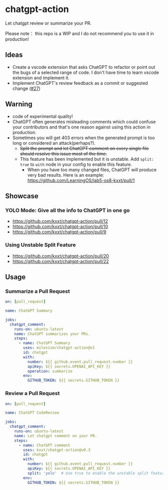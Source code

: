 # chatgpt-action

Let chatgpt review or summarize your PR.

Please note： this repo is a WIP and I do not recommend you to use it in production!

## Ideas

- Create a vscode extension that asks ChatGPT to refactor or point out the bugs of a selected range of code. I don't have time to learn vscode extension and implement it.
- Implement ChatGPT's review feedback as a commit or suggested change ([#27](https://github.com/kxxt/chatgpt-action/issues/27))

## Warning

- code of experimental quality!
- ChatGPT often generates misleading comments which could confuse your contributors and that's
one reason against using this action in production.
- Sometimes you will get 403 errors when the generated prompt is too long or considered an attack(perhaps?).
  - ~~Split the prompt and let ChatGPT comment on every single file should resolve this issue most of the time.~~
  - This feature has been implemented but it is unstable. Add `split: true` to `with` node in your config to enable this feature.
    - When you have too many changed files, ChatGPT will produce very bad results. Here is an example: https://github.com/LearningOS/lab5-os8-kxxt/pull/1

## Showcase

### YOLO Mode: Give all the info to ChatGPT in one go

- https://github.com/kxxt/chatgpt-action/pull/12
- https://github.com/kxxt/chatgpt-action/pull/10
- https://github.com/kxxt/chatgpt-action/pull/9

### Using Unstable Split Feature

- https://github.com/kxxt/chatgpt-action/pull/20
- https://github.com/kxxt/chatgpt-action/pull/22

## Usage

### Summarize a Pull Request

```yaml
on: [pull_request]

name: ChatGPT Summary

jobs:
  chatgpt_comment:
    runs-on: ubuntu-latest
    name: ChatGPT summarizes your PRs.
    steps:
      - name: ChatGPT Summary
        uses: mileszim/chatgpt-action@v1
        id: chatgpt
        with:
          number: ${{ github.event.pull_request.number }}
          apiKey: ${{ secrets.OPENAI_API_KEY }}
          operation: summarize
        env:
          GITHUB_TOKEN: ${{ secrets.GITHUB_TOKEN }}
```

### Review a Pull Request

```yaml
on: [pull_request]

name: ChatGPT CodeReview

jobs:
  chatgpt_comment:
    runs-on: ubuntu-latest
    name: Let chatgpt comment on your PR.
    steps:
      - name: ChatGPT comment
        uses: kxxt/chatgpt-action@v0.3
        id: chatgpt
        with:
          number: ${{ github.event.pull_request.number }}
          apiKey: ${{ secrets.OPENAI_API_KEY }}
          split: 'yolo'  # Use true to enable the unstable split feature.
        env:
          GITHUB_TOKEN: ${{ secrets.GITHUB_TOKEN }}
```
